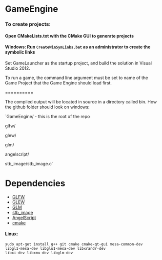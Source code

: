 GameEngine
==========


### To create projects:

#### Open CMakeLists.txt with the CMake GUI to generate projects

#### Windows: Run `CreateWinSymLinks.bat` as an administrator to create the symbolic links

Set GameLauncher as the startup project, and build the solution in Visual Studio 2012.

To run a game, the command line argument must be set to name of the Game Project that the Game Engine should load first.

==========

The compiled output will be located in source in a directory called bin.
How the github folder should look on windows:

`GameEngine/ - this is the root of the repo

glfw/

glew/

glm/

angelscript/

stb_image/stb_image.c`

Dependencies
==========

* [GLFW](http://www.glfw.org/)
* [GLEW](http://glew.sourceforge.net/)
* [GLM](http://glm.g-truc.net/)
* [stb_image](http://nothings.org/stb_image.c)
* [AngelScript](http://www.angelcode.com/angelscript/)
* [cmake](http://www.cmake.org/)

#### Linux: 

    sudo apt-get install g++ git cmake cmake-qt-gui mesa-common-dev libgl1-mesa-dev libglu1-mesa-dev libxrandr-dev
    libxi-dev libxmu-dev libglm-dev 


